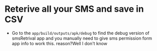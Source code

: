 # Reterive all your SMS and save in CSV

- Go to the `app/build/outputs/apk/debug` to find the debug version of smsRetrival app and you manually need to give sms permission form app info to work this. reason?Well I don't know

